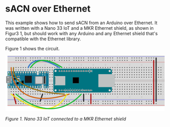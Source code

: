 # sACN over Ethernet

This example shows how to send sACN from an Arduino over Ethernet. It was written with a Nano 33 IoT and a MKR Ethernet shield, as shown in Figur3 1, but should work with any Arduino and any Ethernet shield that's compatible with the Ethernet library. 

Figure 1 shows the circuit. 

![Figure 1. Nano 33 IoT connected to a MKR Ethernet shield](Nano_33_MKR_ETH.png)

_Figure 1. Nano 33 IoT connected to a MKR Ethernet shield_